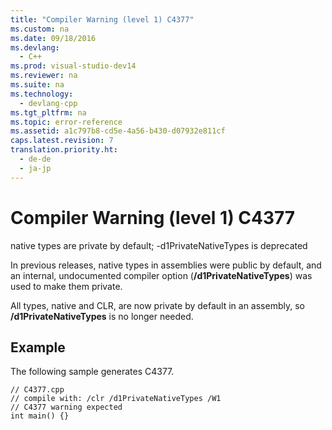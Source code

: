 ```yaml
---
title: "Compiler Warning (level 1) C4377"
ms.custom: na
ms.date: 09/18/2016
ms.devlang: 
  - C++
ms.prod: visual-studio-dev14
ms.reviewer: na
ms.suite: na
ms.technology: 
  - devlang-cpp
ms.tgt_pltfrm: na
ms.topic: error-reference
ms.assetid: a1c797b8-cd5e-4a56-b430-d07932e811cf
caps.latest.revision: 7
translation.priority.ht: 
  - de-de
  - ja-jp
---
```

# Compiler Warning (level 1) C4377
native types are private by default; -d1PrivateNativeTypes is deprecated  
  
 In previous releases, native types in assemblies were public by default, and an internal, undocumented compiler option (**/d1PrivateNativeTypes**) was used to make them private.  
  
 All types, native and CLR, are now private by default in an assembly, so **/d1PrivateNativeTypes** is no longer needed.  
  
## Example  
 The following sample generates C4377.  
  
```  
// C4377.cpp  
// compile with: /clr /d1PrivateNativeTypes /W1  
// C4377 warning expected  
int main() {}  
```